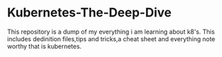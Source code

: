 # Kubernetes-The-Deep-Dive
This repository is a dump of my everything i am learning about k8's. This includes dedinition files,tips and tricks,a cheat sheet and everything note worthy that is kubernetes.
